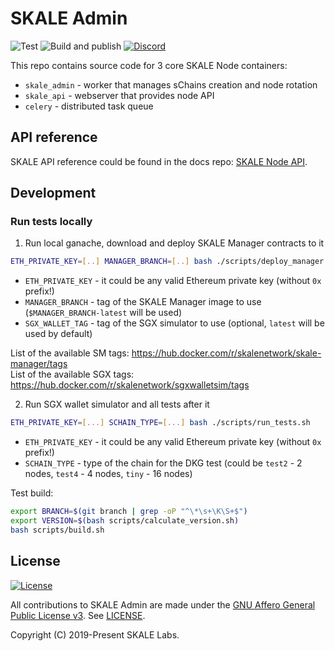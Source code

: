 # SKALE Admin

![Test](https://github.com/skalenetwork/skale-admin/workflows/Test/badge.svg)
![Build and publish](https://github.com/skalenetwork/skale-admin/workflows/Build%20and%20publish/badge.svg)
[![Discord](https://img.shields.io/discord/534485763354787851.svg)](https://discord.gg/vvUtWJB)

This repo contains source code for 3 core SKALE Node containers:

- `skale_admin` - worker that manages sChains creation and node rotation
- `skale_api` - webserver that provides node API
- `celery` - distributed task queue

## API reference

SKALE API reference could be found in the docs repo: [SKALE Node API](http://docs.skalenetwork.com/).

## Development

### Run tests locally

1) Run local ganache, download and deploy SKALE Manager contracts to it

```bash
ETH_PRIVATE_KEY=[..] MANAGER_BRANCH=[..] bash ./scripts/deploy_manager.sh
```

- `ETH_PRIVATE_KEY` - it could be any valid Ethereum private key (without `0x` prefix!)
- `MANAGER_BRANCH` - tag of the SKALE Manager image to use (`$MANAGER_BRANCH-latest` will be used)
- `SGX_WALLET_TAG` - tag of the SGX simulator to use (optional, `latest` will be used by default)

List of the available SM tags: https://hub.docker.com/r/skalenetwork/skale-manager/tags  
List of the available SGX tags: https://hub.docker.com/r/skalenetwork/sgxwalletsim/tags

2) Run SGX wallet simulator and all tests after it

```bash
ETH_PRIVATE_KEY=[...] SCHAIN_TYPE=[...] bash ./scripts/run_tests.sh
```

- `ETH_PRIVATE_KEY` - it could be any valid Ethereum private key (without `0x` prefix!)
- `SCHAIN_TYPE` - type of the chain for the DKG test (could be `test2` - 2 nodes, `test4` - 4 nodes, `tiny` - 16 nodes)

Test build:

```bash
export BRANCH=$(git branch | grep -oP "^\*\s+\K\S+$")
export VERSION=$(bash scripts/calculate_version.sh)
bash scripts/build.sh
```

## License

[![License](https://img.shields.io/github/license/skalenetwork/skale-admin.svg)](LICENSE)

All contributions to SKALE Admin are made under the [GNU Affero General Public License v3](https://www.gnu.org/licenses/agpl-3.0.en.html). See [LICENSE](LICENSE).

Copyright (C) 2019-Present SKALE Labs.

